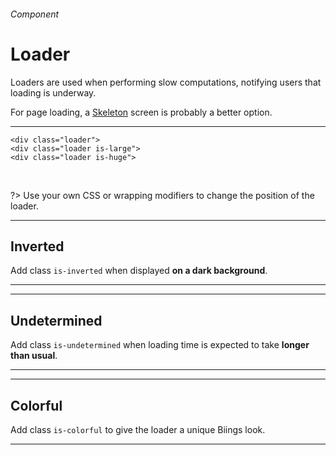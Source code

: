 <h6 class="subtitle is-5 has-text-grey">Component</h6><h1 class="title is-1">Loader</h1>
<p class="subtitle is-5">
    <span class="has-text-weight-semibold">Loaders</span> are used when performing slow computations, notifying users that loading is underway.
</p>

<div class="message is-info">
    <div class="message-body">
        For page loading, a <a href="#/skeleton">Skeleton</a> screen is probably a better option.
    </div>
</div>

<hr class="is-visible is-large">

<div class="box is-well is-large is-marginless has-text-centered">
    <div class="level">
        <div class="level-item"><div class="loader"></div></div>
        <div class="level-item"><div class="loader is-large"></div></div>
        <div class="level-item"><div class="loader is-huge"></div></div>
    </div>
</div>
    
    <div class="loader">
    <div class="loader is-large">
    <div class="loader is-huge">

<br>

?> Use your own CSS or wrapping modifiers to change the position of the loader.

<hr class="is-large is-visible">

<h2 class="title is-4">Inverted</h2>

Add class `is-inverted` when displayed <strong>on a dark background</strong>.

<hr class="is-small">

<div class="box has-background-grey-darker is-large has-text-centered">
    <div class="loader is-large is-inverted"></div>
</div>

<hr class="is-large is-visible">

<h2 class="title is-4">Undetermined</h2>

Add class `is-undetermined` when loading time is expected to take <strong>longer than usual</strong>.
<hr class="is-small">
<div class="box">
    <div class="loader is-large is-undetermined"></div>
</div>

<hr class="is-large is-visible">

<h2 class="title is-4">Colorful</h2>

Add class `is-colorful` to give the loader a unique Biings look.

<hr class="is-small">

<div class="box">
    <div class="loader is-large is-colorful"></div>
</div>
